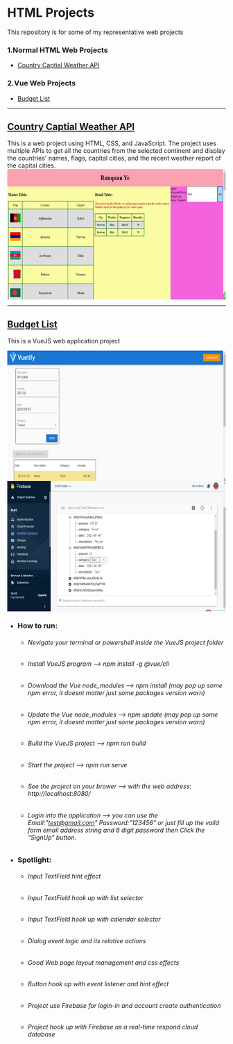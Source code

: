 # HTML Projects
This repository is for some of my representative web projects 

### 1.Normal HTML Web Projects
+ [Country Captial Weather API](#Country-Captial-Weather-API)

### 2.Vue Web Projects
+ [Budget List](#Budget-List)

---

## [Country Captial Weather API](https://github.com/RunquanYe/HTML/tree/main/WebProjects)
This is a web project using HTML, CSS, and JavaScript. The project uses multiple APIs to get all the countries from the selected continent and display the countries' names, flags, capital cities, and the recent weather report of the capital cities.
<img align="center" width="600" height="300" src="https://github.com/RunquanYe/HTML/blob/main/img/Web/Country_Captial_Weather.jpg"/>

---

## [Budget List](https://github.com/RunquanYe/HTML/tree/main/VueProjects)
This is a VueJS web application project

<img align="center" width="700" height="300" src="https://github.com/RunquanYe/HTML/blob/main/img/Vue/Budget_List_3.jpg"/>
<img align="center" width="700" height="300" src="https://github.com/RunquanYe/HTML/blob/main/img/Vue/Budget_List_9.jpg"/>

+ ### How to run:
    - ###### Nevigate your terminal or powershell inside the VueJS project folder
    - ###### Install VueJS program --> npm install -g @vue/cli
    - ###### Download the Vue node_modules --> npm install (may pop up some npm error, it doesnt matter just some packages version warn)
    - ###### Update the Vue node_modules --> npm update (may pop up some npm error, it doesnt matter just some packages version warn)
    - ###### Build the VueJS project --> npm run build
    - ###### Start the project --> npm run serve
    - ###### See the project on your brower --> with the web address: http://localhost:8080/
    - ###### Login into the application --> you can use the Email:"test@gmail.com" Password:"123456" or just fill up the vaild form email address string and 6 digit password then Click the "SignUp" button. 
    
+ ### Spotlight:
    - ###### Input TextField hint effect
    - ###### Input TextField hook up with list selector
    - ###### Input TextField hook up with calendar selector
    - ###### Dialog event logic and its relative actions
    - ###### Good Web page layout management and css effects 
    - ###### Button hook up with event listener and hint effect
    - ###### Project use Firebase for login-in and account create authentication
    - ###### Project hook up with Firebase as a real-time respond cloud database
